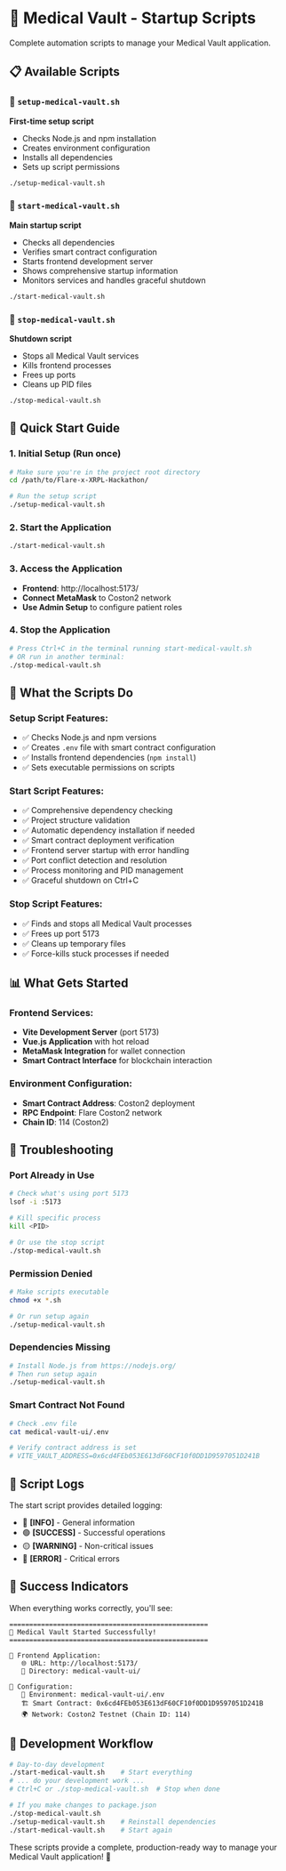 # 🏥 Medical Vault - Startup Scripts

Complete automation scripts to manage your Medical Vault application.

## 📋 Available Scripts

### 🔧 `setup-medical-vault.sh`
**First-time setup script**
- Checks Node.js and npm installation
- Creates environment configuration
- Installs all dependencies
- Sets up script permissions

```bash
./setup-medical-vault.sh
```

### 🚀 `start-medical-vault.sh`
**Main startup script**
- Checks all dependencies
- Verifies smart contract configuration
- Starts frontend development server
- Shows comprehensive startup information
- Monitors services and handles graceful shutdown

```bash
./start-medical-vault.sh
```

### 🛑 `stop-medical-vault.sh`
**Shutdown script**
- Stops all Medical Vault services
- Kills frontend processes
- Frees up ports
- Cleans up PID files

```bash
./stop-medical-vault.sh
```

## 🎯 Quick Start Guide

### 1. Initial Setup (Run once)
```bash
# Make sure you're in the project root directory
cd /path/to/Flare-x-XRPL-Hackathon/

# Run the setup script
./setup-medical-vault.sh
```

### 2. Start the Application
```bash
./start-medical-vault.sh
```

### 3. Access the Application
- **Frontend**: http://localhost:5173/
- **Connect MetaMask** to Coston2 network
- **Use Admin Setup** to configure patient roles

### 4. Stop the Application
```bash
# Press Ctrl+C in the terminal running start-medical-vault.sh
# OR run in another terminal:
./stop-medical-vault.sh
```

## 🔧 What the Scripts Do

### Setup Script Features:
- ✅ Checks Node.js and npm versions
- ✅ Creates `.env` file with smart contract configuration
- ✅ Installs frontend dependencies (`npm install`)
- ✅ Sets executable permissions on scripts

### Start Script Features:
- ✅ Comprehensive dependency checking
- ✅ Project structure validation
- ✅ Automatic dependency installation if needed
- ✅ Smart contract deployment verification
- ✅ Frontend server startup with error handling
- ✅ Port conflict detection and resolution
- ✅ Process monitoring and PID management
- ✅ Graceful shutdown on Ctrl+C

### Stop Script Features:
- ✅ Finds and stops all Medical Vault processes
- ✅ Frees up port 5173
- ✅ Cleans up temporary files
- ✅ Force-kills stuck processes if needed

## 📊 What Gets Started

### Frontend Services:
- **Vite Development Server** (port 5173)
- **Vue.js Application** with hot reload
- **MetaMask Integration** for wallet connection
- **Smart Contract Interface** for blockchain interaction

### Environment Configuration:
- **Smart Contract Address**: Coston2 deployment
- **RPC Endpoint**: Flare Coston2 network
- **Chain ID**: 114 (Coston2)

## 🐛 Troubleshooting

### Port Already in Use
```bash
# Check what's using port 5173
lsof -i :5173

# Kill specific process
kill <PID>

# Or use the stop script
./stop-medical-vault.sh
```

### Permission Denied
```bash
# Make scripts executable
chmod +x *.sh

# Or run setup again
./setup-medical-vault.sh
```

### Dependencies Missing
```bash
# Install Node.js from https://nodejs.org/
# Then run setup again
./setup-medical-vault.sh
```

### Smart Contract Not Found
```bash
# Check .env file
cat medical-vault-ui/.env

# Verify contract address is set
# VITE_VAULT_ADDRESS=0x6cd4FEb053E613dF60CF10f0DD1D9597051D241B
```

## 📝 Script Logs

The start script provides detailed logging:
- 🔵 **[INFO]** - General information
- 🟢 **[SUCCESS]** - Successful operations
- 🟡 **[WARNING]** - Non-critical issues
- 🔴 **[ERROR]** - Critical errors

## 🎊 Success Indicators

When everything works correctly, you'll see:
```
==================================================
🎉 Medical Vault Started Successfully!
==================================================

📱 Frontend Application:
   🌐 URL: http://localhost:5173/
   📁 Directory: medical-vault-ui/

🔧 Configuration:
   📝 Environment: medical-vault-ui/.env
   🏗️ Smart Contract: 0x6cd4FEb053E613dF60CF10f0DD1D9597051D241B
   🌍 Network: Coston2 Testnet (Chain ID: 114)
```

## 🔄 Development Workflow

```bash
# Day-to-day development
./start-medical-vault.sh    # Start everything
# ... do your development work ...
# Ctrl+C or ./stop-medical-vault.sh  # Stop when done

# If you make changes to package.json
./stop-medical-vault.sh
./setup-medical-vault.sh    # Reinstall dependencies
./start-medical-vault.sh    # Start again
```

These scripts provide a complete, production-ready way to manage your Medical Vault application! 🚀
